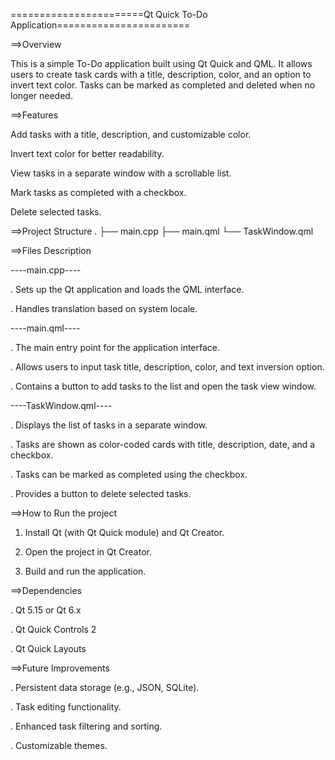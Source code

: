 =======================Qt Quick To-Do Application=======================

==>Overview

This is a simple To-Do application built using Qt Quick and QML. It allows users to create task cards with a title, description, color, and an option to invert text color. Tasks can be marked as completed and deleted when no longer needed.


==>Features

Add tasks with a title, description, and customizable color.

Invert text color for better readability.

View tasks in a separate window with a scrollable list.

Mark tasks as completed with a checkbox.

Delete selected tasks.


==>Project Structure
.
├── main.cpp
├── main.qml
└── TaskWindow.qml


==>Files Description

----main.cpp----

. Sets up the Qt application and loads the QML interface.

. Handles translation based on system locale.


----main.qml----

. The main entry point for the application interface.

. Allows users to input task title, description, color, and text inversion option.

. Contains a button to add tasks to the list and open the task view window.


----TaskWindow.qml----

. Displays the list of tasks in a separate window.

. Tasks are shown as color-coded cards with title, description, date, and a checkbox.

. Tasks can be marked as completed using the checkbox.

. Provides a button to delete selected tasks.


==>How to Run the project

1. Install Qt (with Qt Quick module) and Qt Creator.

2. Open the project in Qt Creator.

3. Build and run the application.


==>Dependencies

. Qt 5.15 or Qt 6.x

. Qt Quick Controls 2

. Qt Quick Layouts


==>Future Improvements

. Persistent data storage (e.g., JSON, SQLite).

. Task editing functionality.

. Enhanced task filtering and sorting.

. Customizable themes.
